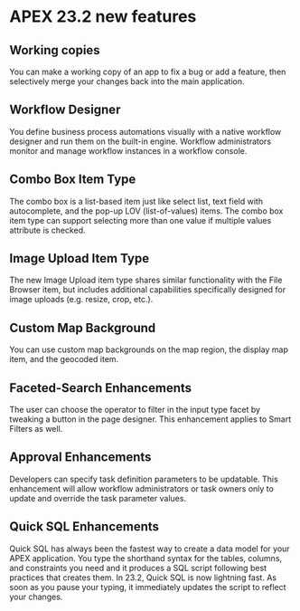 # APEX 23.2 new features

## Working copies

You can make a working copy of an app to fix a bug or add a feature, then selectively merge your changes back into the main application.

## Workflow Designer

You define business process automations visually with a native workflow designer and run them on the built-in engine. Workflow administrators monitor and manage workflow instances in a workflow console.

## Combo Box Item Type

The combo box is a list-based item just like select list, text field with autocomplete, and the pop-up LOV (list-of-values) items. The combo box item type can support selecting more than one value if multiple values attribute is checked.

## Image Upload Item Type

The new Image Upload item type shares similar functionality with the File Browser item, but includes additional capabilities specifically designed for image uploads (e.g. resize, crop, etc.).

## Custom Map Background

You can use custom map backgrounds on the map region, the display map item, and the geocoded item. 

## Faceted-Search Enhancements

The user can choose the operator to filter in the input type facet by tweaking a button in the page designer. This enhancement applies to Smart Filters as well.

## Approval Enhancements

Developers can specify task definition parameters to be updatable. This enhancement will allow workflow administrators or task owners only to update and override the task parameter values.

## Quick SQL Enhancements

Quick SQL has always been the fastest way to create a data model for your APEX application. You type the shorthand syntax for the tables, columns, and constraints you need and it produces a SQL script following best practices that creates them. In 23.2, Quick SQL is now lightning fast. As soon as you pause your typing, it immediately updates the script to reflect your changes.